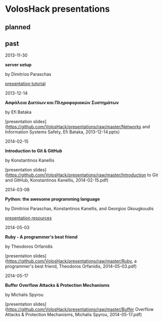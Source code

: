 VolosHack presentations
=========

planned
---


past
---

2013-11-30

**server setup**

by Dimitrios Paraschas

[presentation tutorial](http://voloshack.tk/?p=67)


2013-12-14

**Ασφάλεια Δικτύων και Πληροφοριακών Συστημάτων**

by Efi Bataka

[presentation slides](https://github.com/VolosHack/presentations/raw/master/Networks and Information Systems Safety, Efi Bataka, 2013-12-14.pptx)


2014-02-15

**Introduction to Git & GitHub**

by Konstantinos Kanellis

[presentation slides](https://github.com/VolosHack/presentations/raw/master/Introduction to Git and GitHub, Konstantinos Kanellis, 2014-02-15.pdf)


2014-03-08

**Python: the awesome programming language**

by Dimitrios Paraschas, Konstantinos Kanellis, and Georgios Gkougkoudis

[presentation resources](https://github.com/VolosHack/Python-presentation)


2014-05-03

**Ruby - A programmer's best friend**

by Theodoros Orfanidis

[presentation slides](https://github.com/VolosHack/presentations/raw/master/Ruby, a programmer's best friend, Theodoros Orfanidis, 2014-05-03.pdf)


2014-05-17

**Buffer Overflow Attacks & Protection Mechanisms**

by Michalis Spyrou

[presentation slides](https://github.com/VolosHack/presentations/raw/master/Buffer Overflow Attacks & Protection Mechanisms, Michalis Spyrou, 2014-05-17.pdf)
